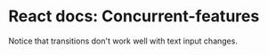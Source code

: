 # React docs: Concurrent-features

Notice that transitions don't work well with text input changes.
